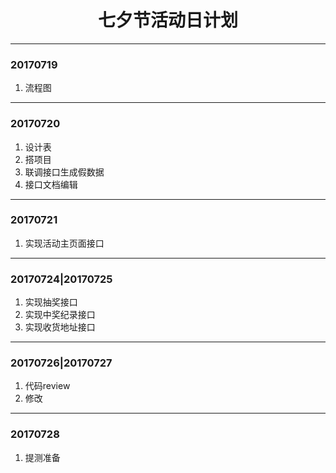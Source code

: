 # <center>七夕节活动日计划</center>

---
### 20170719
1. 流程图

---
### 20170720
1. 设计表
2. 搭项目
3. 联调接口生成假数据
4. 接口文档编辑

---
### 20170721
1. 实现活动主页面接口

---
### 20170724|20170725
1. 实现抽奖接口
2. 实现中奖纪录接口
3. 实现收货地址接口

---
### 20170726|20170727
1. 代码review
2. 修改

---
### 20170728
1. 提测准备
